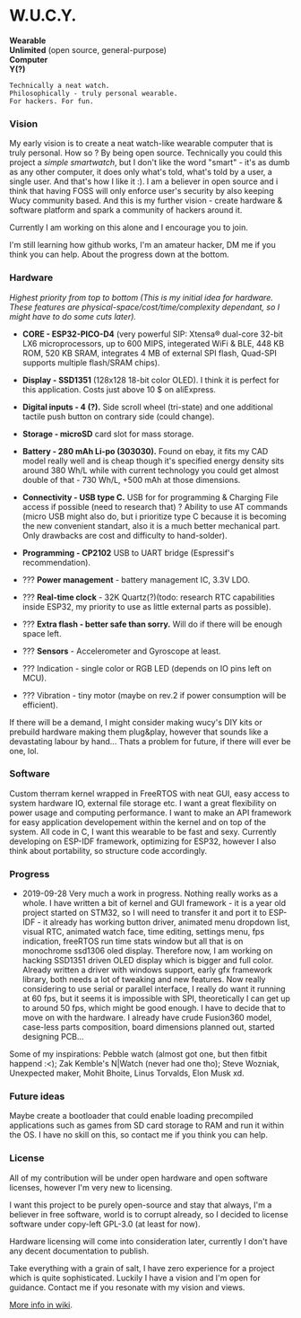 # W.U.C.Y.  

  **Wearable**  
  **Unlimited** (open source, general-purpose)  
  **Computer**  
  **Y(?)**  

`Technically a neat watch.`  
`Philosophically - truly personal wearable.`  
`For hackers. For fun.`  
 
### Vision

My early vision is to create a neat watch-like wearable computer that is truly personal. How so ? By being open source. Technically you could this project a _simple smartwatch_, but I don't like the word "smart" - it's as dumb as any other computer, it does only what's told, what's told by a user, a single user. And that's how I like it :). I am a believer in open source and i think that having FOSS will only enforce user's security by also keeping Wucy community based. And this is my further vision - create hardware & software platform and spark a community of hackers around it. 

Currently I am working on this alone and I encourage you to join.  

I'm still learning how github works, I'm an amateur hacker, DM me if you think you can help. About the progress down at the bottom.

### Hardware

_Highest priority from top to bottom 
(This is my initial idea for hardware. These features are physical-space/cost/time/complexity dependant, so I might have to do some cuts later)._

* **CORE - ESP32-PICO-D4** (very powerful SIP: Xtensa® dual-core 32-bit LX6 microprocessors, up to 600 MIPS, integerated WiFi & BLE, 448 KB ROM, 520 KB SRAM, integrates 4 MB of external SPI flash, Quad-SPI supports multiple flash/SRAM chips).
* **Display - SSD1351** (128x128 18-bit color OLED). I think it is perfect for this application. Costs just above 10 $ on aliExpress.
* **Digital inputs - 4 (?).** Side scroll wheel (tri-state) and one additional tactile push button on contrary side (could change).
* **Storage - microSD** card slot for mass storage.
* **Battery - 280 mAh Li-po (303030).** Found on ebay, it fits my CAD model really well and is cheap though it's specified energy density sits around 380 Wh/L while with current technology you could get almost double of that - 730 Wh/L, +500 mAh at those dimensions.
* **Connectivity - USB type C.** USB for for programming & Charging File access if possible (need to research that) ? Ability to use AT commands (micro USB might also do, but i prioritize type C because it is becoming the new convenient standart, also it is a much better mechanical part. Only drawbacks are cost and difficulty to hand-solder). 
* **Programming - CP2102**  USB to UART bridge (Espressif's recommendation).
* ??? **Power management** - battery management IC, 3.3V LDO.
* ??? **Real-time clock** - 32K Quartz(?)(todo: research RTC capabilities inside ESP32, my priority to use as little external parts as possible).
* ??? **Extra flash - better safe than sorry.** Will do if there will be enough space left. 
* ??? **Sensors** - Accelerometer and Gyroscope at least.

* ??? Indication - single color or RGB LED (depends on IO pins left on MCU).
* ??? Vibration - tiny motor (maybe on rev.2 if power consumption will be efficient).

If there will be a demand, I might consider making wucy's DIY kits or prebuild hardware making them plug&play, however that sounds like a devastating labour by hand... Thats a problem for future, if there will ever be one, lol.

### Software 
Custom therram kernel wrapped in FreeRTOS with neat GUI, easy access to system hardware IO, external file storage etc. I want a great flexibility on power usage and computing performance. I want to make an API framework for easy application developement within the kernel and on top of the system. All code in C, I want this wearable to be fast and sexy. Currently developing on ESP-IDF framework, optimizing for ESP32, however I also think about portability, so structure code accordingly.  

### Progress

* 2019-09-28 
Very much a work in progress. Nothing really works as a whole. I have written a bit of kernel and GUI framework - it is a year old project started on STM32, so I will need to transfer it and port it to ESP-IDF - it already has working button driver, animated menu dropdown list, visual RTC, animated watch face, time editing, settings menu, fps indication, freeRTOS run time stats window but all that is on monochrome ssd1306 oled display. Therefore now, I am working on hacking SSD1351 driven OLED display which is bigger and full color. Already written a driver with windows support, early gfx framework library, both needs a lot of tweaking and new features. Now really considering to use serial or parallel interface, I really do want it running at 60 fps, but it seems it is impossible with SPI, theoretically I can get up to around 50 fps, which might be good enough. I have to decide that to move on with the hardware. I already have crude Fusion360 model, case-less parts composition, board dimensions planned out, started designing PCB...

Some of my inspirations: 
  Pebble watch (almost got one, but then fitbit happend :<); 
  Zak Kemble's N|Watch (never had one tho);
  Steve Wozniak, Unexpected maker, Mohit Bhoite, Linus Torvalds, Elon Musk xd.

### Future ideas

Maybe create a bootloader that could enable loading precompiled applications such as games from SD card storage to RAM and run it within the OS. I have no skill on this, so contact me if you think you can help.

### License
All of my contribution will be under open hardware and open software licenses, however I'm very new to licensing.

I want this project to be purely open-source and stay that always, I'm a believer in free software, world is to corrupt already, so I decided to license software under copy-left GPL-3.0 (at least for now). 

Hardware licensing will come into consideration later, currently I don't have any decent documentation to publish.

Take everything with a grain of salt, I have zero experience for a project which is quite sophisticated.
Luckily I have a vision and I'm open for guidance. Contact me if you resonate with my vision and views.

[More info in wiki](https://github.com/therram/thera/wiki).
  
